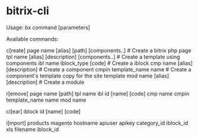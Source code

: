 bitrix-cli
==========

Usage: 
	bx command [parameters]

Available commands:

c[reate]
	page name [alias] [path] [components..]       # Create a bitrix php page
	tpl name [alias] [description] [components..] # Create a template using components
	ibl name iblock_type [code]                   # Create a iblock
	cmp name [alias] [description]	              # Create a component
	cmpin template_name name                      # Create a component's template copy for the site template
	mod name [alias] [description]	              # Create a module

r[emove]
	page name [path]
	tpl name
	ibl id [name] [code]
	cmp name
	cmpin template_name name
	mod name

cl[ear]
	iblock id [name] [code]

i[mport]
	products
		magento hostname apiuser apikey category_id iblock_id
		xls filename iblock_id
